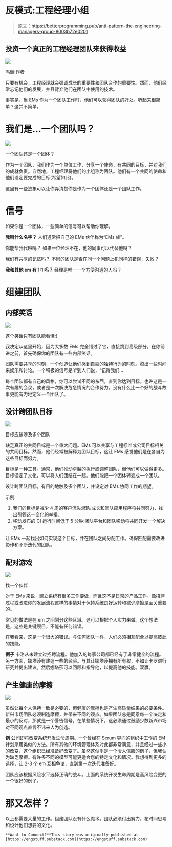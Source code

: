# 反模式:工程经理小组

> 原文：<https://betterprogramming.pub/anti-pattern-the-engineering-managers-group-8003b72e0201>

## 投资一个真正的工程经理团队来获得收益

![](img/811ffe33928b55bf0c57c90f9a4d8cd1.png)

鸣谢:作者

只要有机会，工程经理就会强调成长的重要性和团队合作的重要性。然而，他们经常忘记他们的发展，并且背弃他们在团队中使用的技术。

事实是，当 EMs 作为一个团队工作时，他们可以获得团队的好处。听起来很简单？这并不简单。

# 我们是…一个团队吗？

![](img/6c2908698002a9a6a7dd3a817e97a86d.png)

一个团队还是一个团体？

作为一个团队，我们作为一个单位工作，分享一个使命，有共同的目标，并对我们的成就负责。自然地，工程经理将他们的小组称为团队。他们有一个共同的使命和他们设定要完成的目标(希望如此)。

这里有一些迹象可以让你弄清楚你是作为一个团体还是一个团队工作。

# 信号

如果你是一个团体，一些简单的信号可以帮助你理解。

**我叫什么名字？** 人们通常把自己的 EMs 伙伴称为“EMs 族”。

你能帮我代班吗？
如果一位经理不在，他的同事可以代替他吗？

我们有共享的记忆吗？
不同的团队是否在同一个问题上犯同样的错误，失败？

**我和其他 em 有 1:1 吗？** 经理是唯一一个方便沟通的人吗？

# 组建团队

## 内部笑话

![](img/6717155a007fb2214c5ca930091472bb.png)

这个笑话只有团队能看懂:)

我决定从这里开始，因为大多数 EMs 完全错过了它，直接跳到高级部分。在你前进之前，首先确保你的团队有一些内部笑话。

团队需要共享的时刻，一个创造让他们感到自豪的独特行为的时刻。腾出一些时间来娱乐和讨论。一个积极的信号是听到人们说，“记得我们…

每个团队都有自己的风格，你可以尝试不同的东西，直到你达到目标。也许这是一次有趣的会议，或者是一次解决危急情况的合作努力。没有什么比一个好的战斗故事更能有力地定义一个团队了。

## 设计跨团队目标

![](img/a1738b0ad4c38fe8a67fb1c1e3cdd88e.png)

目标应该涉及多个团队

缺乏真正的共同目标是一个重大问题。EMs 可以共享与工程标准或公司目标相关的共同目标。然而，他们经常被解释为团队目标，这让 EMs 感觉他们是在各自为这些目标而努力。

目标是一种工具。通常，他们推动卓越的执行或调整团队，但他们可以做得更多。目标设定了文化，可以将人们团结在一起。他们能把一个团体转变成一个团队。

设计跨团队目标，有目的地触及多个团队，并设定对 EMs 协同工作的期望。

示例:

1.  我们的目标是减少 4 周的客户流失:团队成长和团队应用程序将共同努力，找出引领这一变化的举措。
2.  移动发布的 CI 运行时间低于 5 分钟:团队平台和团队移动将共同开发一个解决方案。

让 EMs 一起找出如何实现这个目标，并在团队之间分配工作。确保匹配需要改进协作和不断迭代的团队。

## 配对游戏

![](img/ff5d3cd0927263c8d1450c885cfd436b.png)

找一个伙伴

对于 EMs 来说，建立系统有很多工作要做，而且这不是日常的产品工作。像招聘过程或改进你的发展流程这样的事情对于保持系统良好运转和减少摩擦是至关重要的。

常见的做法是在 em 之间划分这些区域。这可以根据个人实力来做。这个想法是，这些是关键项目，不能有任何错误。

在我看来，这是一个很大的错误。与任何团队一样，人们必须相互配合以提高彼此的技能。

**例子** 卡洛从未建立过招聘流程。他加入的每家公司都已经有了非常健全的流程。另一方面，娜塔莎有建造一些的经验。与其让娜塔莎拥有所有权，不如让卡罗进行研究并提出建议。然后娜塔莎可以回顾和指导他，以提高他的技能。双赢。

## 产生健康的摩擦

![](img/f860e7f975387d94d68bc10b589f2baf.png)

虽然让每个人保持一致是必要的，但健康的摩擦也是产生高质量结果的必要条件。新兴市场团队必须制造摩擦，并带来不同的观点。如果团队总是同意每一个决定和最小的反对，那就是一个警告信号。在某些情况下，这必须通过鼓励少数新兴市场对不同观点直言不讳来人为创造。

**例**
公司即将改变系统开发生命周期。一个曾经在 Scrum 导向的组织中工作的 EM 计划采用类似的方法。所有其他的环境管理体系对此都非常满意，并且经过一些小的改变，这个组织已经准备好改变了。虽然这似乎是一个令人信服的例子，但我认为缺乏摩擦。有许多不同的模型可能更适合您的特定文化和情况。我想得到更多的选择，让 2-3 个 em 互相争论，直到第一次迭代准备好。

团队应该根据风险水平选择正确的战斗。上面的系统开发生命周期是高风险变更的一个很好的例子。

# 那又怎样？

以上都需要大量的工作。组建团队没有什么魔术。团队必须付出努力，花时间思考和设计他们想要的文化。

```
**Want to Connect?**This story was originally published at [https://engstuff.substack.com](https://engstuff.substack.com)
```